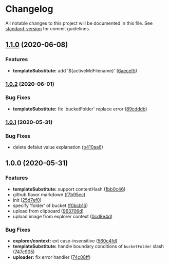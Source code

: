 # Changelog

All notable changes to this project will be documented in this file. See [standard-version](https://github.com/conventional-changelog/standard-version) for commit guidelines.

## [1.1.0](https://github.com/fangbinwei/aliyun-oss-uploader/compare/v1.0.2...v1.1.0) (2020-06-08)


### Features

* **templateSubstitute:** add '${activeMdFilename}' ([6aecef5](https://github.com/fangbinwei/aliyun-oss-uploader/commit/6aecef57e647c336bff914b86fb388d4ebc32b36))

### [1.0.2](https://github.com/fangbinwei/aliyun-oss-uploader/compare/v1.0.1...v1.0.2) (2020-06-01)


### Bug Fixes

* **templateSubstitute:** fix 'bucketFolder' replace error ([89cdddb](https://github.com/fangbinwei/aliyun-oss-uploader/commit/89cdddb7c6c411f5a7bf3175266978299d6ba0a6))

### [1.0.1](https://github.com/fangbinwei/aliyun-oss-uploader/compare/v1.0.0...v1.0.1) (2020-05-31)


### Bug Fixes

* delete defalut value explanation ([b410aa6](https://github.com/fangbinwei/aliyun-oss-uploader/commit/b410aa672e0beaa6c275bc2bc0b904fd1240803d))

## 1.0.0 (2020-05-31)


### Features

* **templateSubstitute:** support contentHash ([1bb0c46](https://github.com/fangbinwei/aliyun-oss-uploader/commit/1bb0c46174954f9c5cf52b8eafd238a34b6e549a))
* github flavor markdown ([f7b95ec](https://github.com/fangbinwei/aliyun-oss-uploader/commit/f7b95ecf487965d6bfade2d677e6abd402a6e649))
* init ([25d7ef0](https://github.com/fangbinwei/aliyun-oss-uploader/commit/25d7ef0a312406bfeabad255d398e0992dc725e0))
* specify 'folder' of bucket ([f0bcb16](https://github.com/fangbinwei/aliyun-oss-uploader/commit/f0bcb164d2c0e16ae74483718edfc513268bec84))
* upload from clipboard ([963706d](https://github.com/fangbinwei/aliyun-oss-uploader/commit/963706d53db9dc6374f1948dc9cb6704dc35da0c))
* upload image from explorer context ([0cd8e4d](https://github.com/fangbinwei/aliyun-oss-uploader/commit/0cd8e4d98e5b887447906970f2c9443c11819b7f))


### Bug Fixes

* **explorer/context:** ext case-insensitive ([560c4fd](https://github.com/fangbinwei/aliyun-oss-uploader/commit/560c4fd683308ec59a9bb003b172b29054b716ed))
* **templateSubstitute:** handle boundary conditions of `bucketFolder` slash ([747c905](https://github.com/fangbinwei/aliyun-oss-uploader/commit/747c905bc48da160376278434f867b8bfd8fc332))
* **uploader:** fix error handler ([74c08ff](https://github.com/fangbinwei/aliyun-oss-uploader/commit/74c08ff7c23c6e14ac08cb95142b6035bd0ba013))
